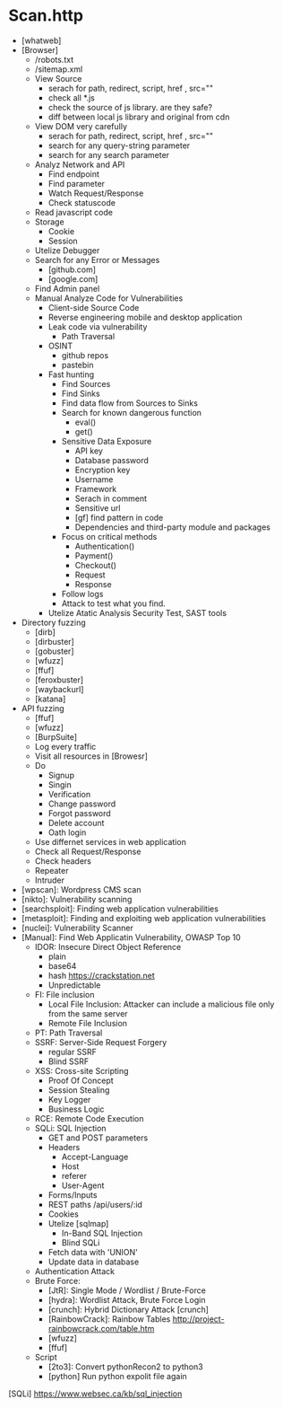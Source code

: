 # Scan.http

- [whatweb]
- [Browser]
    - /robots.txt
    - /sitemap.xml
    - View Source
        - serach for path, redirect, script, href <a>, src=""
        - check all *.js
        - check the source of js library. are they safe?
        - diff between local js library and original from cdn    
    - View DOM very carefully
        - serach for path, redirect, script, href <a>, src=""
        - search for any query-string parameter
        - search for any search parameter
    - Analyz Network and API
        - Find endpoint
        - Find parameter
        - Watch Request/Response
        - Check statuscode
    - Read javascript code
    - Storage
        - Cookie
        - Session
    - Utelize Debugger
    - Search for any Error or Messages
        - [github.com]
        - [google.com]
    - Find Admin panel
    - Manual Analyze Code for Vulnerabilities        
        - Client-side Source Code
        - Reverse engineering mobile and desktop application
        - Leak code via vulnerability
            - Path Traversal
        - OSINT 
            - github repos
            - pastebin
        - Fast hunting
            - Find Sources
            - Find Sinks
            - Find data flow from Sources to Sinks
            - Search for known dangerous function
                - eval()
                - get()
            - Sensitive Data Exposure
                - API key
                - Database password
                - Encryption key
                - Username
                - Framework
                - Serach in comment
                - Sensitive url
                - [gf] find pattern in code
                - Dependencies and third-party module and packages
            - Focus on critical methods
                - Authentication()
                - Payment()
                - Checkout()
                - Request
                - Response
            - Follow logs
            - Attack to test what you find.
        - Utelize Atatic Analysis Security Test, SAST tools
- Directory fuzzing
    - [dirb]
    - [dirbuster]
    - [gobuster]
    - [wfuzz]
    - [ffuf]
    - [feroxbuster]
    - [waybackurl]
    - [katana]
- API fuzzing
    - [ffuf]
    - [wfuzz]
    - [BurpSuite]
    - Log every traffic
    - Visit all resources in [Browesr]
    - Do 
        - Signup
        - Singin
        - Verification
        - Change password
        - Forgot password
        - Delete account
        - Oath login
    - Use differnet services in web application
    - Check all Request/Response
    - Check headers
    - Repeater
    - Intruder
- [wpscan]:             Wordpress CMS scan
- [nikto]:              Vulnerability scanning
- [searchsploit]:       Finding web application vulnerabilities
- [metasploit]:         Finding and exploiting web application vulnerabilities
- [nuclei]:             Vulnerability Scanner
- [Manual]: Find Web Applicatin Vulnerability, OWASP Top 10 
    - IDOR: Insecure Direct Object Reference
        - plain
        - base64
        - hash https://crackstation.net
        - Unpredictable
    - FI: File inclusion
        - Local File Inclusion: Attacker can include a malicious file only from the same server
        - Remote File Inclusion
    - PT: Path Traversal
    - SSRF: Server-Side Request Forgery
        - regular SSRF
        - Blind SSRF
    - XSS: Cross-site Scripting
        - Proof Of Concept
        - Session Stealing
        - Key Logger
        - Business Logic
    - RCE: Remote Code Execution
    - SQLi: SQL Injection
        - GET and POST parameters
        - Headers
           - Accept-Language
           - Host
           - referer
           - User-Agent
        - Forms/Inputs
        - REST paths /api/users/:id
        - Cookies
        - Utelize [sqlmap]
            - In-Band SQL Injection
            - Blind SQLi
        - Fetch data with 'UNION'
        - Update data in database
    - Authentication Attack
    - Brute Force:
        - [JtR]:                Single Mode / Wordlist / Brute-Force
        - [hydra]:              Wordlist Attack, Brute Force Login
        - [crunch]:             Hybrid Dictionary Attack [crunch]
        - [RainbowCrack]:       Rainbow Tables http://project-rainbowcrack.com/table.htm
        - [wfuzz]
        - [ffuf]
    - Script
        - [2to3]:           Convert pythonRecon2 to python3
        - [python]          Run python expolit file again



[SQLi]                https://www.websec.ca/kb/sql_injection
